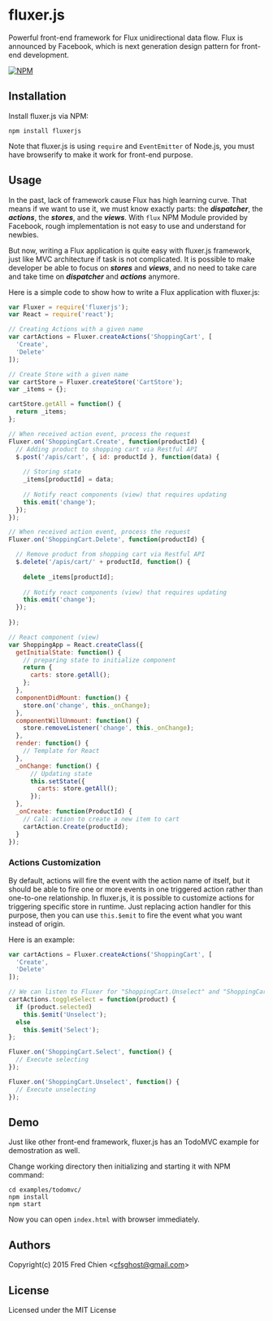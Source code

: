 # fluxer.js

Powerful front-end framework for Flux unidirectional data flow. Flux is announced by Facebook, which is next generation design pattern for front-end development.

[![NPM](https://nodei.co/npm/fluxerjs.png)](https://nodei.co/npm/fluxerjs/)

## Installation

Install fluxer.js via NPM:
```
npm install fluxerjs
```

Note that fluxer.js is using `require` and `EventEmitter` of Node.js, you must have browserify to make it work for front-end purpose.

## Usage

In the past, lack of framework cause Flux has high learning curve. That means if we want to use it, we must know exactly parts: the ___dispatcher___, the ___actions___, the ___stores___, and the ___views___. With `flux` NPM Module provided by Facebook, rough implementation is not easy to use and understand for newbies.

But now, writing a Flux application is quite easy with fluxer.js framework, just like MVC architecture if task is not complicated. It is possible to make developer be able to focus on ___stores___ and ___views___, and no need to take care and take time on ___dispatcher___ and ___actions___ anymore.

Here is a simple code to show how to write a Flux application with fluxer.js:
```js
var Fluxer = require('fluxerjs');
var React = require('react');

// Creating Actions with a given name
var cartActions = Fluxer.createActions('ShoppingCart', [
  'Create',
  'Delete'
]);

// Create Store with a given name
var cartStore = Fluxer.createStore('CartStore');
var _items = {};

cartStore.getAll = function() {
  return _items;
};

// When received action event, process the request
Fluxer.on('ShoppingCart.Create', function(productId) {
  // Adding product to shopping cart via Restful API
  $.post('/apis/cart', { id: productId }, function(data) {
  
    // Storing state
    _items[productId] = data;
    
    // Notify react components (view) that requires updating
    this.emit('change');
  });
});

// When received action event, process the request
Fluxer.on('ShoppingCart.Delete', function(productId) {

  // Remove product from shopping cart via Restful API
  $.delete('/apis/cart/' + productId, function() {
  
    delete _items[productId];
  
    // Notify react components (view) that requires updating
    this.emit('change');
  });
  
});

// React component (view)
var ShoppingApp = React.createClass({
  getInitialState: function() {
    // preparing state to initialize component
    return {
      carts: store.getAll();
    };
  },
  componentDidMount: function() {
    store.on('change', this._onChange);
  },
  componentWillUnmount: function() {
    store.removeListener('change', this._onChange);
  },
  render: function() {
    // Template for React
  },
  _onChange: function() {
      // Updating state
      this.setState({
        carts: store.getAll();
      });
  },
  _onCreate: function(ProductId) {
    // Call action to create a new item to cart
    cartAction.Create(productId);
  }
});
```

### Actions Customization

By default, actions will fire the event with the action name of itself, but it should be able to fire one or more events in one triggered action rather than one-to-one relationship. In fluxer.js, it is possible to customize actions for triggering specific store in runtime. Just replacing action handler for this purpose, then you can use `this.$emit` to fire the event what you want instead of origin.

Here is an example:
```js
var cartActions = Fluxer.createActions('ShoppingCart', [
  'Create',
  'Delete'
]);

// We can listen to Fluxer for "ShoppingCart.Unselect" and "ShoppingCart.Select"
cartActions.toggleSelect = function(product) {
  if (product.selected)
    this.$emit('Unselect');
  else
    this.$emit('Select');
};

Fluxer.on('ShoppingCart.Select', function() {
  // Execute selecting
});

Fluxer.on('ShoppingCart.Unselect', function() {
  // Execute unselecting
});
```

## Demo

Just like other front-end framework, fluxer.js has an TodoMVC example for demostration as well.

Change working directory then initializing and starting it with NPM command:
```
cd examples/todomvc/
npm install
npm start
```

Now you can open `index.html` with browser immediately.

## Authors

Copyright(c) 2015 Fred Chien <<cfsghost@gmail.com>>

## License

Licensed under the MIT License
